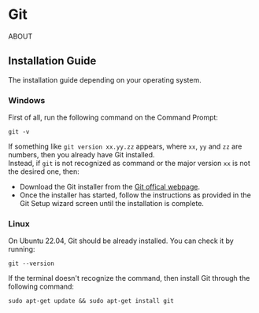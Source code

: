 
# Git

ABOUT

## Installation Guide

The installation guide depending on your operating system.

### Windows

First of all, run the following command on the Command Prompt:
```
git -v
```
If something like `git version xx.yy.zz` appears, where `xx`, `yy` and `zz` are numbers, then you already have Git installed.<br>
Instead, if `git` is not recognized as command or the major version `xx` is not the desired one, then:
- Download the Git installer from the [Git offical webpage](https://gitforwindows.org/ "Install Git on Windows").
- Once the installer has started, follow the instructions as provided in the Git Setup wizard screen until the installation is complete.<br>

### Linux

On Ubuntu 22.04, Git should be already installed. You can check it by running:
```
git --version
```
If the terminal doesn't recognize the command, then install Git through the following command:
```
sudo apt-get update && sudo apt-get install git
```
